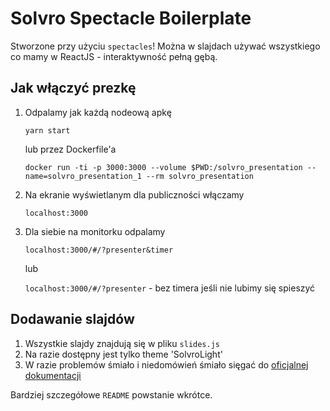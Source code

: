 # Solvro Spectacle Boilerplate
Stworzone przy użyciu `spectacles`!
Można w slajdach używać wszystkiego co mamy w ReactJS - interaktywność pełną gębą.

## Jak włączyć prezkę
1. Odpalamy jak każdą nodeową apkę

    `yarn start`

    lub przez Dockerfile'a

    `docker run -ti -p 3000:3000 --volume $PWD:/solvro_presentation --name=solvro_presentation_1 --rm solvro_presentation`

2. Na ekranie wyświetlanym dla publiczności włączamy

    `localhost:3000`

3. Dla siebie na monitorku odpalamy

    `localhost:3000/#/?presenter&timer`
    
    lub 
    
    `localhost:3000/#/?presenter` - bez timera jeśli nie lubimy się spieszyć
    
## Dodawanie slajdów
1. Wszystkie slajdy znajdują się w pliku `slides.js`
2. Na razie dostępny jest tylko theme 'SolvroLight'
3. W razie problemów śmiało i niedomówień śmiało sięgać do [oficjalnej dokumentacji](https://github.com/FormidableLabs/spectacle)

Bardziej szczegółowe `README` powstanie wkrótce.